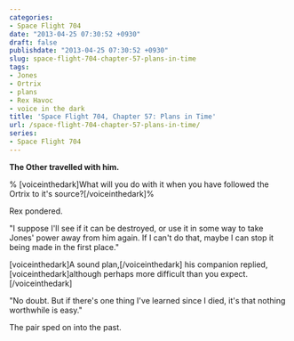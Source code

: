 ```yaml
---
categories:
- Space Flight 704
date: "2013-04-25 07:30:52 +0930"
draft: false
publishdate: "2013-04-25 07:30:52 +0930"
slug: space-flight-704-chapter-57-plans-in-time
tags:
- Jones
- Ortrix
- plans
- Rex Havoc
- voice in the dark
title: 'Space Flight 704, Chapter 57: Plans in Time'
url: /space-flight-704-chapter-57-plans-in-time/
series:
- Space Flight 704
---
```

**The Other travelled with him.**

% \[voiceinthedark\]What will you do with it when you have followed the
Ortrix to it's source?\[/voiceinthedark\]%

Rex pondered.

"I suppose I'll see if it can be destroyed, or use it in some way to
take Jones' power away from him again. If I can't do that, maybe I can
stop it being made in the first place."

\[voiceinthedark\]A sound plan,\[/voiceinthedark\] his companion
replied, \[voiceinthedark\]although perhaps more difficult than you
expect.\[/voiceinthedark\]

"No doubt. But if there's one thing I've learned since I died, it's that
nothing worthwhile is easy."

The pair sped on into the past.
